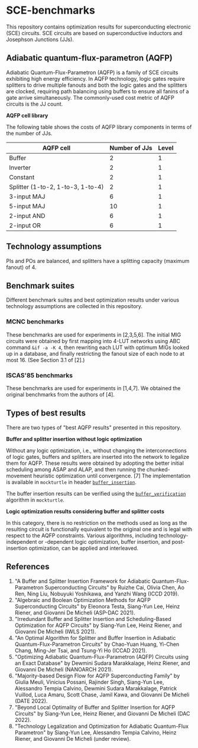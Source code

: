 # SCE-benchmarks
This repository contains optimization results for superconducting electronic (SCE) circuits. SCE circuits are based on superconductive inductors and Josephson Junctions (JJs). 

## Adiabatic quantum-flux-parametron (AQFP)
Adiabatic Quantum-Flux-Parametron (AQFP) is a family of SCE circuits exhibiting high energy efficiency. In AQFP technology, logic gates require splitters to drive multiple fanouts and both the logic gates and the splitters are clocked, requiring path balancing using buffers to ensure all fanins of a gate arrive simultaneously. The commonly-used cost metric of AQFP circuits is the JJ count.

**AQFP cell library**

The following table shows the costs of AQFP library components in terms of the number of JJs. 

| AQFP cell | Number of JJs | Level |
| ------------- | ------------- | ------------- |
Buffer | 2 | 1 |
Inverter | 2 | 1 |
Constant | 2 | 1 | 
Splitter (1-to-2, 1-to-3, 1-to-4) | 2 | 1 |
3-input MAJ | 6 | 1 |
5-input MAJ | 10 | 1 |
2-input AND | 6 | 1 |
2-input OR  | 6 | 1 |

## Technology assumptions
PIs and POs are balanced, and splitters have a splitting capacity (maximum fanout) of 4.

## Benchmark suites
Different benchmark suites and best optimization results under various technology assumptions are collected in this repository.

### MCNC benchmarks
These benchmarks are used for experiments in [2,3,5,6]. The initial MIG circuits were obtained by first mapping into 4-LUT networks using ABC command `&if -a -K 4`, then rewriting each LUT with optimum MIGs looked up in a database, and finally restricting the fanout size of each node to at most 16. (See Section 3.1 of [2].)

### ISCAS'85 benchmarks
These benchmarks are used for experiments in [1,4,7]. We obtained the original benchmarks from the authors of [4].

## Types of best results
There are two types of "best AQFP results" presented in this repository. 

**Buffer and splitter insertion without logic optimization**

Without any logic optimization, i.e., without changing the interconnections of logic gates, buffers and splitters are inserted into the network to legalize them for AQFP. These results were obtained by adopting the better initial scheduling among ASAP and ALAP, and then running the chunked-movement heuristic optimization until convergence. [7] The implementation is available in `mockturtle` in header [`buffer_insertion`](https://github.com/lsils/mockturtle/blob/master/include/mockturtle/algorithms/aqfp/buffer_insertion.hpp).

The buffer insertion results can be verified using the [`buffer_verification`](https://github.com/lsils/mockturtle/blob/master/include/mockturtle/algorithms/aqfp/buffer_verification.hpp) algorithm in `mockturtle`.

**Logic optimization results considering buffer and splitter costs**

In this category, there is no restriction on the methods used as long as the resulting circuit is functionally equivalent to the original one and is legal with respect to the AQFP constraints. Various algorithms, including technology-independent or -dependent logic optimization, buffer insertion, and post-insertion optimization, can be applied and interleaved. 

## References
1. "A Buffer and Splitter Insertion Framework for Adiabatic Quantum-Flux-Parametron Superconducting Circuits" by Ruizhe Cai, Olivia Chen, Ao Ren, Ning Liu, Nobuyuki Yoshikawa, and Yanzhi Wang (ICCD 2019).
2. "Algebraic and Boolean Optimization Methods for AQFP Superconducting Circuits" by Eleonora Testa, Siang-Yun Lee, Heinz Riener, and Giovanni De Micheli (ASP-DAC 2021). 
3. "Irredundant Buffer and Splitter Insertion and Scheduling-Based Optimization for AQFP Circuits" by Siang-Yun Lee, Heinz Riener, and Giovanni De Micheli (IWLS 2021).
4. "An Optimal Algorithm for Splitter and Buffer Insertion in Adiabatic Quantum-Flux-Parametron Circuits" by Chao-Yuan Huang, Yi-Chen Chang, Ming-Jer Tsai, and Tsung-Yi Ho (ICCAD 2021).
5. "Optimizing Adiabatic Quantum-Flux-Parametron (AQFP) Circuits using an Exact Database" by Dewmini Sudara Marakkalage, Heinz Riener, and Giovanni De Micheli (NANOARCH 2021).
6. "Majority-based Design Flow for AQFP Superconducting Family" by Giulia Meuli, Vinicius Possani, Rajinder Singh, Siang-Yun Lee, Alessandro Tempia Calvino, Dewmini Sudara Marakkalage, Patrick Vuillod, Luca Amaru, Scott Chase, Jamil Kawa, and Giovanni De Micheli (DATE 2022).
7. "Beyond Local Optimality of Buffer and Splitter Insertion for AQFP Circuits" by Siang-Yun Lee, Heinz Riener, and Giovanni De Micheli (DAC 2022).
8. "Technology Legalization and Optimization for Adiabatic Quantum-Flux Parametron" by Siang-Yun Lee, Alessandro Tempia Calvino, Heinz Riener, and Giovanni De Micheli (under review).

